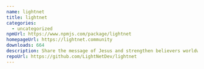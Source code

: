 ```yaml
---
name: lightnet
title: lightnet
categories:
  - uncategorized
npmUrl: https://www.npmjs.com/package/lightnet
homepageUrl: https://lightnet.community
downloads: 664
description: Share the message of Jesus and strengthen believers worldwide.
repoUrl: https://github.com/LightNetDev/lightnet
---
```

